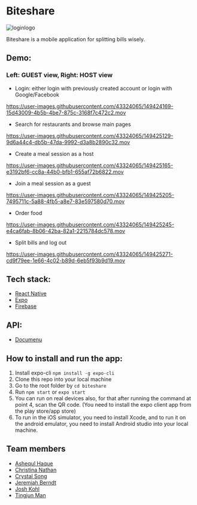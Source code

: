 # Biteshare
   ![loginlogo](https://user-images.githubusercontent.com/43324065/149425783-571ff4bb-c102-495e-b144-af6ee5df81a7.png)

Biteshare is a mobile application for splitting bills wisely. 

## Demo:
### Left: GUEST view, Right: HOST view
- Login: either login with previously created account or login with Google/Facebook

https://user-images.githubusercontent.com/43324065/149424169-15d43009-4b5b-4be7-875c-3168f7c472c2.mov

- Search for restaurants and browse main pages

https://user-images.githubusercontent.com/43324065/149425129-9d6a44c4-db5b-47da-9992-d3a8b2890c32.mov

- Create a meal session as a host

https://user-images.githubusercontent.com/43324065/149425165-e3192bf6-cc8a-44b0-bfb1-655af72b6822.mov

- Join a meal session as a guest

https://user-images.githubusercontent.com/43324065/149425205-7495711c-5a88-4fb5-a8e7-83e597580d70.mov

- Order food

https://user-images.githubusercontent.com/43324065/149425245-e4ca6fab-8b06-42ba-82a1-2215784dc578.mov

- Split bills and log out

https://user-images.githubusercontent.com/43324065/149425271-cd9f79ee-1e66-4c02-b89d-6eb5f93b9d19.mov

## Tech stack:
- [React Native](https://reactnative.dev/)
- [Expo](https://docs.expo.dev/)
- [Firebase](https://firebase.google.com/docs?authuser=3)

## API:
- [Documenu](https://documenu.com/)

## How to install and run the app:
1. Install expo-cli `npm install -g expo-cli`
2. Clone this repo into your local machine
3. Go to the root folder by `cd biteshare`
4. Run `npm start` or `expo start`
5. You can run on real devices also, for that after running the command at point 4, scan the QR code. (You need to install the expo client app from the play store/app store)
6. To run in the iOS simulator, you need to install Xcode, and to run it on the android emulator, you need to install Android studio into your local machine.

## Team members
- [Ashequl Haque](https://github.com/ashequl93)
- [Christina Nathan](https://github.com/christinanate)
- [Crystal Song](https://github.com/crystalsong2021)
- [Jeremiah Berndt](https://github.com/JeremiahBerndt)
- [Josh Kohl](https://github.com/JK0hl)
- [Tingjun Man](https://github.com/tm2838)
